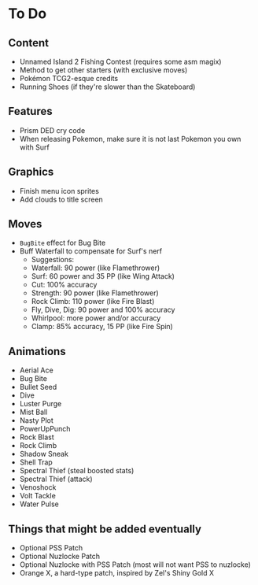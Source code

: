 # To Do

## Content

- Unnamed Island 2 Fishing Contest (requires some asm magix)
- Method to get other starters (with exclusive moves)
- Pokémon TCG2-esque credits
- Running Shoes (if they're slower than the Skateboard)

## Features

- Prism DED cry code
- When releasing Pokemon, make sure it is not last Pokemon you own with Surf

## Graphics

- Finish menu icon sprites
- Add clouds to title screen

## Moves

- `BugBite` effect for Bug Bite
- Buff Waterfall to compensate for Surf's nerf
   - Suggestions:
   - Waterfall: 90 power (like Flamethrower)
   - Surf: 60 power and 35 PP (like Wing Attack)
   - Cut: 100% accuracy
   - Strength: 90 power (like Flamethrower)
   - Rock Climb: 110 power (like Fire Blast)
   - Fly, Dive, Dig: 90 power and 100% accuracy
   - Whirlpool: more power and/or accuracy
   - Clamp: 85% accuracy, 15 PP (like Fire Spin)

## Animations

- Aerial Ace
- Bug Bite
- Bullet Seed
- Dive
- Luster Purge
- Mist Ball
- Nasty Plot
- PowerUpPunch
- Rock Blast
- Rock Climb
- Shadow Sneak
- Shell Trap
- Spectral Thief (steal boosted stats)
- Spectral Thief (attack)
- Venoshock
- Volt Tackle
- Water Pulse

## Things that might be added eventually

- Optional PSS Patch
- Optional Nuzlocke Patch
- Optional Nuzlocke with PSS Patch (most will not want PSS to nuzlocke)
- Orange X, a hard-type patch, inspired by Zel's Shiny Gold X